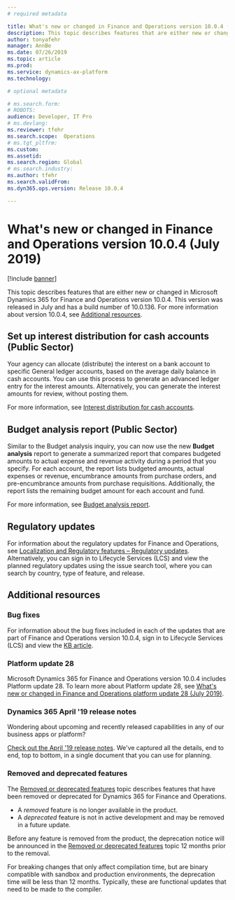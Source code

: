 ```yaml
---
# required metadata

title: What's new or changed in Finance and Operations version 10.0.4 (July 2019)
description: This topic describes features that are either new or changed in Dynamics 365 for Finance and Operations version 10.0.4. This version will be released in July.
author: tonyafehr
manager: AnnBe
ms.date: 07/26/2019
ms.topic: article
ms.prod: 
ms.service: dynamics-ax-platform
ms.technology: 

# optional metadata

# ms.search.form: 
# ROBOTS: 
audience: Developer, IT Pro
# ms.devlang: 
ms.reviewer: tfehr
ms.search.scope:  Operations
# ms.tgt_pltfrm: 
ms.custom: 
ms.assetid: 
ms.search.region: Global
# ms.search.industry: 
ms.author: tfehr
ms.search.validFrom:  
ms.dyn365.ops.version: Release 10.0.4

---
```

# What's new or changed in Finance and Operations version 10.0.4 (July 2019)

[!include [banner](../includes/banner.md)]


This topic describes features that are either new or changed in Microsoft Dynamics 365 for Finance and Operations version 10.0.4. This version was released in July and has a build number of 10.0.136. For more information about version 10.0.4, see [Additional resources](whats-new-changed-10-0-4.md#additional-resources).



## Set up interest distribution for cash accounts (Public Sector)
Your agency can allocate (distribute) the interest on a bank account to specific General ledger accounts, based on the average daily balance in cash accounts. You can use this process to generate an advanced ledger entry for the interest amounts. Alternatively, you can generate the interest amounts for review, without posting them.

For more information, see [Interest distribution for cash accounts](https://go.microsoft.com/fwlink/?linkid=2088607).

## Budget analysis report (Public Sector)
Similar to the Budget analysis inquiry, you can now use the new **Budget analysis** report to generate a summarized report that compares budgeted amounts to actual expense and revenue activity during a period that you specify. For each account, the report lists budgeted amounts, actual expenses or revenue, encumbrance amounts from purchase orders, and pre-encumbrance amounts from purchase requisitions. Additionally, the report lists the remaining budget amount for each account and fund.

For more information, see [Budget analysis report](https://go.microsoft.com/fwlink/?linkid=2087447).

## Regulatory updates
For information about the regulatory updates for Finance and Operations, see [Localization and Regulatory features – Regulatory updates](../../financials/localizations/regulatory-updates.md). Alternatively, you can sign in to Lifecycle Services (LCS) and view the planned regulatory updates using the issue search tool, where you can search by country, type of feature, and release.

## Additional resources

### Bug fixes
For information about the bug fixes included in each of the updates that are part of Finance and Operations version 10.0.4, sign in to Lifecycle Services (LCS) and view the [KB article](https://fix.lcs.dynamics.com/Issue/Details?bugId=328732&dbType=3&qc=cdb2117c03722ee9cdbcb2a2e0558dd5b40a37e3caa32850aca4c9a89c476eb2).

### Platform update 28
Microsoft Dynamics 365 for Finance and Operations version 10.0.4 includes Platform update 28. To learn more about Platform update 28, see [What's new or changed in Finance and Operations platform update 28 (July 2019)](whats-new-platform-update-28.md).

### Dynamics 365 April '19 release notes
Wondering about upcoming and recently released capabilities in any of our business apps or platform?

[Check out the April '19 release notes](https://docs.microsoft.com/business-applications-release-notes/April19/index). We've captured all the details, end to end, top to bottom, in a single document that you can use for planning.

### Removed and deprecated features
The [Removed or deprecated features](../../dev-itpro/migration-upgrade/deprecated-features.md) topic describes features that have been removed or deprecated for Dynamics 365 for Finance and Operations.

- A *removed* feature is no longer available in the product.
- A *deprecated* feature is not in active development and may be removed in a future update.

Before any feature is removed from the product, the deprecation notice will be announced in the [Removed or deprecated features](../../dev-itpro/migration-upgrade/deprecated-features.md) topic 12 months prior to the removal.

For breaking changes that only affect compilation time, but are binary compatible with sandbox and production environments, the deprecation time will be less than 12 months. Typically, these are functional updates that need to be made to the compiler.

